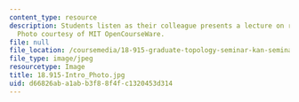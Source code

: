 ```yaml
---
content_type: resource
description: Students listen as their colleague presents a lecture on rational homotopy.
  Photo courtesy of MIT OpenCourseWare.
file: null
file_location: /coursemedia/18-915-graduate-topology-seminar-kan-seminar-fall-2014/d66826aba1abb3f88f4fc1320453d314_18.915-Intro_Photo.jpg
file_type: image/jpeg
resourcetype: Image
title: 18.915-Intro_Photo.jpg
uid: d66826ab-a1ab-b3f8-8f4f-c1320453d314
---
```

